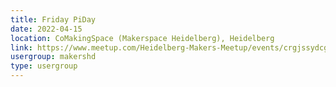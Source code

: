 ```yaml
---
title: Friday PiDay
date: 2022-04-15
location: CoMakingSpace (Makerspace Heidelberg), Heidelberg
link: https://www.meetup.com/Heidelberg-Makers-Meetup/events/crgjssydcgbtb/
usergroup: makershd
type: usergroup
---
```

